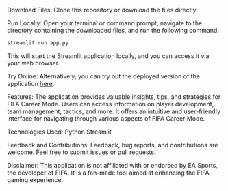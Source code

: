 Download Files:
Clone this repository or download the files directly.

Run Locally:
Open your terminal or command prompt, navigate to the directory containing the downloaded files, and run the following command:
```bash
streamlit run app.py
```
This will start the Streamlit application locally, and you can access it via your web browser.

Try Online:
Alternatively, you can try out the deployed version of the application [here](https://fifa-career-mode-guide-ayantik.streamlit.app/).

Features:
The application provides valuable insights, tips, and strategies for FIFA Career Mode.
Users can access information on player development, team management, tactics, and more.
It offers an intuitive and user-friendly interface for navigating through various aspects of FIFA Career Mode.

Technologies Used:
Python
Streamlit

Feedback and Contributions:
Feedback, bug reports, and contributions are welcome. Feel free to submit issues or pull requests.

Disclaimer:
This application is not affiliated with or endorsed by EA Sports, the developer of FIFA. It is a fan-made tool aimed at enhancing the FIFA gaming experience.
